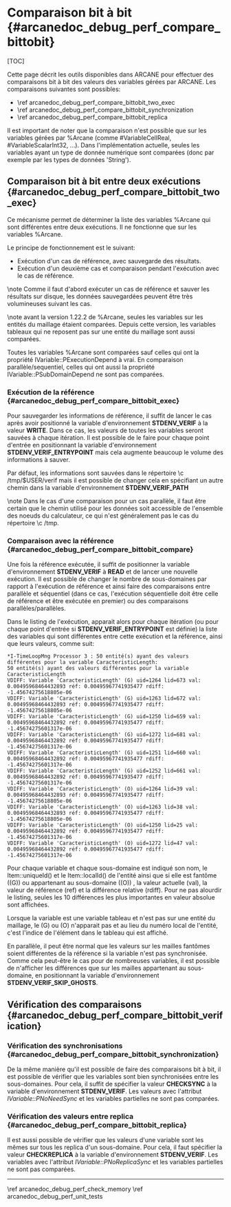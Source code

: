 ﻿# Comparaison bit à bit {#arcanedoc_debug_perf_compare_bittobit}

[TOC]

Cette page décrit les outils disponibles dans ARCANE pour effectuer
des comparaisons bit à bit des valeurs des variables gérées par
ARCANE. Les comparaisons suivantes sont possibles:
- \ref arcanedoc_debug_perf_compare_bittobit_two_exec
- \ref arcanedoc_debug_perf_compare_bittobit_synchronization
- \ref arcanedoc_debug_perf_compare_bittobit_replica

Il est important de noter que la comparaison n'est possible
que sur les variables gérées par %Arcane (comme #VariableCellReal,
#VariableScalarInt32, ...). Dans l'implémentation actuelle, seules
les variables ayant un type de donnée numérique sont comparées (donc
par exemple par les types de données 'String').

## Comparaison bit à bit entre deux exécutions {#arcanedoc_debug_perf_compare_bittobit_two_exec}

Ce mécanisme permet de déterminer la liste des variables %Arcane qui sont différentes
entre deux exécutions. Il ne fonctionne que sur les variables %Arcane.

Le principe de fonctionnement est le suivant:
- Exécution d'un cas de référence, avec sauvegarde des résultats.
- Exécution d'un deuxième cas et comparaison pendant l'exécution avec le cas de
référence.

\note Comme il faut d'abord exécuter un cas de référence et sauver les
résultats sur disque, les données sauvegardées peuvent être très
volumineuses suivant les cas.

\note avant la version 1.22.2 de %Arcane, seules les variables sur
les entités du maillage étaient comparées. Depuis cette version, les
variables tableaux qui ne reposent pas sur une entité du maillage
sont aussi comparées.

Toutes les variables %Arcane sont comparées sauf celles qui ont la
propriété IVariable::PExecutionDepend à vrai. En comparaison
parallèle/sequentiel, celles qui ont aussi la propriété
IVariable::PSubDomainDepend ne sont pas comparées.

### Exécution de la référence {#arcanedoc_debug_perf_compare_bittobit_exec}

Pour sauvegarder les informations de référence, il suffit de lancer
le cas après avoir positionné la variable d'environnement **STDENV_VERIF** à la valeur
**WRITE**. Dans ce cas, les valeurs de toutes les variables seront
sauvées à chaque itération. Il est possible de le faire pour chaque
point d'entrée en positionnant la variable d'environnement
**STDENV_VERIF_ENTRYPOINT** mais cela augmente beaucoup le volume des
informations à sauver.

Par défaut, les informations sont sauvées dans le répertoire
\c /tmp/$USER/verif  mais il est possible de changer cela en spécifiant
un autre chemin dans la variable d'environnement **STDENV_VERIF_PATH**

\note Dans le cas d'une comparaison pour un cas parallèle, il faut
être certain que le chemin utilisé pour les données soit accessible
de l'ensemble des noeuds du calculateur, ce qui n'est généralement
pas le cas du répertoire \c /tmp.

### Comparaison avec la référence {#arcanedoc_debug_perf_compare_bittobit_compare}

Une fois la référence exécutée, il suffit de positionner la variable
d'environnement **STDENV_VERIF** à **READ** et de lancer une nouvelle
exécution. Il est possible de changer le nombre de sous-domaines par
rapport à l'exécution de référence et ainsi faire des comparaisons
entre parallèle et séquentiel (dans ce cas, l'exécution séquentielle
doit être celle de référence et être exécutée en premier) ou des comparaisons parallèles/parallèles.

Dans le listing de l'exécution, apparait alors pour chaque
itération (ou pour chaque point d'entrée si **STDENV_VERIF_ENTRYPOINT**
est définie) la liste des variables qui sont différentes entre cette
exécution et la référence, ainsi que leurs valeurs, comme suit:

```log
*I-TimeLoopMng Processor 3 : 50 entité(s) ayant des valeurs différentes pour la variable CaracteristicLength:
50 entité(s) ayant des valeurs différentes pour la variable CaracteristicLength
VDIFF: Variable 'CaracteristicLength' (G) uid=1264 lid=673 val: 0.00495968464432893 réf: 0.00495967741935477 rdiff: -1.45674275618805e-06
VDIFF: Variable 'CaracteristicLength' (G) uid=1263 lid=672 val: 0.00495968464432893 réf: 0.00495967741935477 rdiff: -1.45674275618805e-06
VDIFF: Variable 'CaracteristicLength' (G) uid=1250 lid=659 val: 0.00495968464432892 réf: 0.00495967741935477 rdiff: -1.45674275601317e-06
VDIFF: Variable 'CaracteristicLength' (G) uid=1272 lid=681 val: 0.00495968464432892 réf: 0.00495967741935477 rdiff: -1.45674275601317e-06
VDIFF: Variable 'CaracteristicLength' (G) uid=1251 lid=660 val: 0.00495968464432892 réf: 0.00495967741935477 rdiff: -1.45674275601317e-06
VDIFF: Variable 'CaracteristicLength' (G) uid=1252 lid=661 val: 0.00495968464432892 réf: 0.00495967741935477 rdiff: -1.45674275601317e-06
VDIFF: Variable 'CaracteristicLength' (O) uid=1264 lid=39 val: 0.00495968464432893 réf: 0.00495967741935477 rdiff: -1.45674275618805e-06
VDIFF: Variable 'CaracteristicLength' (O) uid=1263 lid=38 val: 0.00495968464432893 réf: 0.00495967741935477 rdiff: -1.45674275618805e-06
VDIFF: Variable 'CaracteristicLength' (O) uid=1250 lid=25 val: 0.00495968464432892 réf: 0.00495967741935477 rdiff: -1.45674275601317e-06
VDIFF: Variable 'CaracteristicLength' (O) uid=1272 lid=47 val: 0.00495968464432892 réf: 0.00495967741935477 rdiff: -1.45674275601317e-06
```

Pour chaque variable et chaque sous-domaine est indiqué son nom, le Item::uniqueId() et le
Item::localId() de l'entité ainsi que si elle est fantôme ((G)) ou
appartenant au sous-domaine ((O)) , la valeur actuelle (val), la valeur de
référence (ref) et la différence relative (rdiff). Pour ne pas
alourdir le listing, seules les 10 différences les plus importantes
en valeur absolue sont affichées.

Lorsque la variable est une variable tableau et n'est pas sur une
entité du maillage, le (G) ou (O) n'apparait pas et au lieu du
numéro local de l'entité, c'est l'indice de l'élément dans le
tableau qui est affiché.

En parallèle, il peut être normal que les valeurs sur les mailles
fantômes soient différentes de la référence si la variable n'est
pas synchronisée. Comme cela peut-être le cas pour de nombreuses
variables, il est possible de n'afficher les différences que sur
les mailles appartenant au sous-domaine, en positionnant la
variable d'environnement **STDENV_VERIF_SKIP_GHOSTS**.

## Vérification des comparaisons {#arcanedoc_debug_perf_compare_bittobit_verification}

### Vérification des synchronisations {#arcanedoc_debug_perf_compare_bittobit_synchronization}

De la même manière qu'il est possible de faire des comparaisons bit
à bit, il est possible de vérifier que les variables sont bien
synchronisées entre les sous-domaines. Pour cela, il suffit de
spécifier la valeur **CHECKSYNC** à la variable d'environnement
**STDENV_VERIF**. Les valeurs avec l'attribut *IVariable::PNoNeedSync* et
les variables partielles ne sont pas comparées.

### Vérification des valeurs entre replica {#arcanedoc_debug_perf_compare_bittobit_replica}

Il est aussi possible de vérifier que les valeurs d'une variable
sont les mêmes sur tous les replica d'un sous-domaine. Pour cela,
il faut spécifier la valeur **CHECKREPLICA** à la variable
d'environnement **STDENV_VERIF**. Les variables avec l'attribut
*IVariable::PNoReplicaSync* et les variables partielles ne sont pas
comparées.



____

<div class="section_buttons">
<span class="back_section_button">
\ref arcanedoc_debug_perf_check_memory
</span>
<span class="next_section_button">
\ref arcanedoc_debug_perf_unit_tests
</span>
</div>